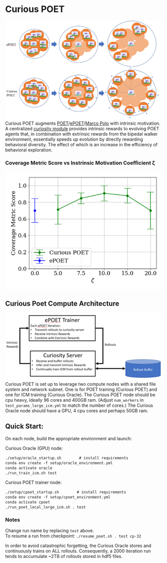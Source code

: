 # Curious POET 
![image](./images/conceptual_figure_2.png)
Curious POET augments [POET](https://arxiv.org/abs/1901.01753)/[ePOET](https://arxiv.org/abs/2003.08536)/[Marco Polo](https://github.com/act3-ace/marcopolo) with intrinsic motivation.  A centralized [curiosity module](http://proceedings.mlr.press/v70/pathak17a/pathak17a.pdf) provides intrinsic rewards to evolving POET agents that, in combination with extrinsic rewards from the bipedal walker environment, essentially speeds up evolution by directly rewarding behavioral diversity.  The effect of which is an increase in the efficiency of behavioral exploration.  

### Coverage Metric Score vs Instrinsic Motivation Coefficient ζ
![image](./images/cm_vs_zeta_5_95.png)




## Curious Poet Compute Architecture
![image](./images/cp_architecture.png)
Curious POET is set up to leverage two compute nodes with a shared file system and network subnet.  One is for POET training (Curious POET) and one for ICM training (Curious Oracle).   The Curious POET node should be cpu heavy, ideally 96 cores and 400GB ram.  (Adjust `num_workers` in `test_params_large_icm.yml` to match the number of cores.)  The Curious Oracle node should have a GPU, 4 cpu cores and perhaps 50GB ram.

## Quick Start:
On each node, build the appropriate environment and launch:

Curious Oracle (GPU) node:
```
./setup/oracle_startup.sh        # install requirements
conda env create -f setup/oracle_environment.yml
conda activate oracle
./run_train_icm.sh test
```
Curious POET trainer node:
```
./setup/cpoet_startup.sh        # install requirements
conda env create -f setup/cpoet_environment.yml
conda activate cpoet
./run_poet_local_large_icm.sh . test
```

### Notes
Change run name by replacing `test` above.  
To resume a run from checkpoint: `./resume_poet.sh . test cp-32`

In order to avoid catastrophic forgetting, the Curious Oracle stores and continuously trains on ALL rollouts.  Consequently, a 2000 iteration run tends to accumulate ~2TB of rollouts stored in hdf5 files.
